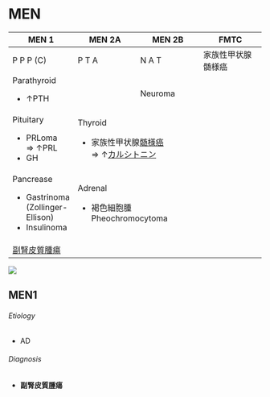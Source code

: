 <!--
Filename:	MEN.md
Project:	/Users/shume/Developer/mnemosyne/docs/MMB/docs/d_Endo
Authors:	shumez <https://github.com/shumez>
Created:	2019-04-03 17:30:13
Modified:	2020-01-10 14:31:56
-----
Copyright (c) 2020 shumez
-->

# MEN

<table class="table table-bordered">
	<thead>
		<tr>
			<th width="25%">MEN 1</th>
			<th width="25%">MEN 2A</th>
			<th width="25%">MEN 2B</th>
			<th width="25%">FMTC</th>
		</tr>
	</thead>
	<tbody>
		<tr>
			<td>P P P (C)</td>
			<td>P T A</td>
			<td>N A T</td>
			<td>家族性甲状腺髄様癌</td>
		</tr>
		<tr>
			<td colspan="2">Parathyroid
				<ul>
					<li>&uarr;PTH</li>
				</ul>
			</td>
			<td>Neuroma</td>
			<!-- <td></td> -->
		</tr>
		<tr>
			<td>Pituitary
				<ul>
					<li>PRLoma<br>
						&rArr; &uarr;PRL</li>
					<li>GH</li>
				</ul>
			</td>
			<td colspan="3">Thyroid
				<ul>
					<li>家族性甲状腺<u>髄様癌</u><br>
						&rArr; &uarr;<u>カルシトニン</u></li>
				</ul>
			</td>
		</tr>
		<tr>
			<td>Pancrease
				<ul>
					<li>Gastrinoma<br>
						(Zollinger-Ellison)</li>
					<li>Insulinoma</li>
				</ul>
			</td>
			<td colspan="2">Adrenal
				<ul>
					<li>褐色細胞腫 Pheochromocytoma</li>
				</ul>
			</td>
			<!-- <td></td> -->
		</tr>
		<tr>
			<td><u>副腎皮質腫瘍</u></td>
			<!-- <td colspan="3"></td> -->
		</tr>
	</tbody>
</table>

![](https://prdscholarrxcdn.blob.core.windows.net/dam/Image/178850.png)

## MEN1

<!-- <h6 id='men1-def'>Definition</h6> -->
<h6 id='men1-eti'>Etiology</h6>

- AD

<!-- <h6 id='men1-epi'>Epidemiology</h6> -->
<!-- <h6 id='men1-cls'>Classification</h6> -->
<!-- <h6 id='men1-sx'>Sign and Symptom</h6> -->
<!-- <h6 id='men1-cmp'>Complication</h6> -->
<!-- <h6 id='men1-ex'>Examination</h6> -->
<h6 id='men1-dx'>Diagnosis</h6>

- **副腎皮質腫瘍**

<!-- <h6 id='men1-tx'>Treatment</h6> -->
<!-- <h6 id='men1-prg'>Prognosis</h6> -->
<!-- <h6 id='men1-app'>Appendix</h6> -->

## 

<!-- ## -->
<!-- <h6 id='-def'>Definition</h6> -->
<!-- <h6 id='-eti'>Etiology</h6> -->
<!-- <h6 id='-epi'>Epidemiology</h6> -->
<!-- <h6 id='-cls'>Classification</h6> -->
<!-- <h6 id='-sx'>Sign and Symptom</h6> -->
<!-- <h6 id='-cmp'>Complication</h6> -->
<!-- <h6 id='-ex'>Examination</h6> -->
<!-- <h6 id='-dx'>Diagnosis</h6> -->
<!-- <h6 id='-tx'>Treatment</h6> -->
<!-- <h6 id='-prg'>Prognosis</h6> -->
<!-- <h6 id='-app'>Appendix</h6> -->


<!-- <style type="text/css">
	img{width: 50%; float: right;}
</style> -->